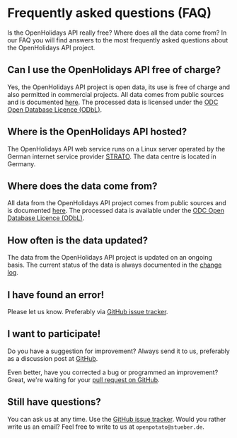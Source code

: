 # Frequently asked questions (FAQ)

Is the OpenHolidays API really free? Where does all the data come from? In our FAQ you will find answers to the most frequently asked questions about the OpenHolidays API project.

## Can I use the OpenHolidays API free of charge?

Yes, the OpenHolidays API project is open data, its use is free of charge and also permitted in commercial projects. All data comes from public sources and is documented [here](sources.md). The processed data is licensed under the [ODC Open Database Licence (ODbL)](https://raw.githubusercontent.com/openpotato/openholidaysapi.data/refs/heads/main/LICENSE).

## Where is the OpenHolidays API hosted?

The OpenHolidays API web service runs on a Linux server operated by the German internet service provider [STRATO](https://www.strato.de/). The data centre is located in Germany.

## Where does the data come from?

All data from the OpenHolidays API project comes from public sources and is documented [here](sources.md). The processed data is available under the [ODC Open Database Licence (ODbL)](https://raw.githubusercontent.com/openpotato/openholidaysapi.data/refs/heads/main/LICENSE).

## How often is the data updated?

The data from the OpenHolidays API project is updated on an ongoing basis. The current status of the data is always documented in the [change log](change-log.md).

## I have found an error!

Please let us know. Preferably via [GitHub issue tracker](https://github.com/openpotato/openholidaysapi/issues).

## I want to participate!

Do you have a suggestion for improvement? Always send it to us, preferably as a discussion post at [GitHub](https://github.com/openpotato/openholidaysapi.website/discussions). 

Even better, have you corrected a bug or programmed an improvement? Great, we're waiting for your [pull request on GitHub](https://github.com/openpotato/openholidaysapi/pulls).

## Still have questions?

You can ask us at any time. Use the [GitHub issue tracker](https://github.com/openpotato/openholidaysapi/issues). Would you rather write us an email? Feel free to write to us at `openpotato@stueber.de`.
